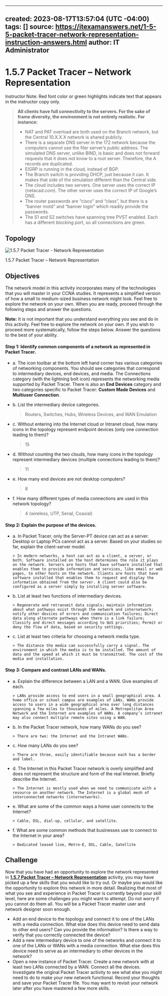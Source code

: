 
---
created: 2023-08-17T13:57:04 (UTC -04:00)
tags: []
source: https://itexamanswers.net/1-5-5-packet-tracer-network-representation-instruction-answers.html
author: IT Administrator
---

# 1.5.7 Packet Tracer – Network Representation

Instructor Note: Red font color or green highlights indicate text that appears in the instructor copy only.  

> **All clients have full connectivity to the servers. For the sake of frame diversity, the environment is not entirely realistic. For instance:**
>
> -   NAT and PAT overload are both used on the Branch network, but the Central 10.X.X.X network is shared publicly.
> -   There is a separate DNS server in the 172 network because the computers cannot use the filer server’s public address. The simulated DNS server, unlike BIND, is basic and does not forward requests that it does not know to a root server. Therefore, the A records are duplicated.
> -   EIGRP is running in the cloud, instead of BGP.
> -   The Branch switch is providing DHCP, just because it can. It makes that side of the simulation different than the Central side.
> -   The cloud includes two servers. One server uses the correct IP (netacad.com). The other server uses the correct IP of Google’s DNS.
> -   The router passwords are “cisco” and “class”, but there is a “banner motd” and “banner login” which readily provide the passwords.
> -   The S1 and S2 switches have spanning tree PVST enabled. Each has a different blocking port, so all connections are green.


## Topology

![1.5.7 Packet Tracer - Network Representation](https://itexamanswers.net/wp-content/uploads/2019/10/1.2.4.5-Packet-Tracer-Network-Representation.jpg?ezimgfmt=rs:715x547/rscb2/ng:webp/ngcb2)

1.5.7 Packet Tracer – Network Representation

## Objectives

The network model in this activity incorporates many of the technologies that you will master in your CCNA studies. It represents a simplified version of how a small to medium-sized business network might look. Feel free to explore the network on your own. When you are ready, proceed through the following steps and answer the questions.

**Note:** It is not important that you understand everything you see and do in this activity. Feel free to explore the network on your own. If you wish to proceed more systematically, follow the steps below. Answer the questions to the best of your ability.


#### Step 1: Identify common components of a network as represented in Packet Tracer.

- a. The icon toolbar at the bottom left hand corner has various categories of networking components. You should see categories that correspond to intermediary devices, end devices, and media. The Connections category (with the lightning bolt icon) represents the networking media supported by Packet Tracer. There is also an **End Devices** category and two categories specific to Packet Tracer: **Custom Made Devices** and **Multiuser Connection**.

- b. List the intermediary device categories.

   > Routers, Switches, Hubs, Wireless Devices, and WAN Emulation

- c. Without entering into the Internet cloud or Intranet cloud, how many icons in the topology represent endpoint devices (only one connection leading to them)?

   > 15
 
- d. Without counting the two clouds, how many icons in the topology represent intermediary devices (multiple connections leading to them)?

   >11
     
- e. How many end devices are not desktop computers?

   > 8
    
- f. How many different types of media connections are used in this network topology?

   > 4 (wireless, UTP, Serial, Coaxial)
    
#### Step 2: Explain the purpose of the devices.

- a. In Packet Tracer, only the Server-PT device can act as a server. Desktop or Laptop PCs cannot act as a server. Based on your studies so far, explain the client-server model.  
    
      > In modern networks, a host can act as a client, a server, or both. Software installed on the host determines the role it plays on the network. Servers are hosts that have software installed that enables them to provide information and services, like email or web pages, to other hosts on the network. Clients are hosts that have software installed that enables them to request and display the information obtained from the server. A client could also be configured as a server simply by installing server software.
    
- b. List at least two functions of intermediary devices.

      > Regenerate and retransmit data signals; maintain information about what pathways exist through the network and internetwork; notify other devices of errors and communication failures; Direct data along alternate pathways when there is a link failure; Classify and direct messages according to QoS priorities; Permit or deny the flow of data, based on security settings.
    
- c. List at least two criteria for choosing a network media type.
  
      > The distance the media can successfully carry a signal. The environment in which the media is to be installed. The amount of data and the speed at which it must be transmitted. The cost of the media and installation.


#### Step 3: Compare and contrast LANs and WANs.

- a. Explain the difference between a LAN and a WAN. Give examples of each.

      > LANs provide access to end users in a small geographical area. A home office or school campus are examples of LANs. WANs provide access to users in a wide geographical area over long distances spanning a few miles to thousands of miles. A Metropolitan Area Network and the Internet are examples of WANs. A company’s intranet may also connect multiple remote sites using a WAN.

- b. In the Packet Tracer network, how many WANs do you see?

      > There are two: the Internet and the Intranet WANs.
  
- c. How many LANs do you see?

      > There are three, easily identifiable because each has a border and label.

- d. The Internet in this Packet Tracer network is overly simplified and does not represent the structure and form of the real Internet. Briefly describe the Internet.

      > The Internet is mostly used when we need to communicate with a resource on another network. The Internet is a global mesh of interconnected networks (internetworks).

- e. What are some of the common ways a home user connects to the Internet?

      > Cable, DSL, dial-up, cellular, and satellite.


- f. What are some common methods that businesses use to connect to the Internet in your area?

      > Dedicated leased line, Metro-E, DSL, Cable, Satellite

## Challenge

Now that you have had an opportunity to explore the network represented in **[1.5.7 Packet Tracer – Network Representation](https://itexamanswers.net/1-5-7-packet-tracer-network-representation-instruction-answers.html)** activity, you may have picked up a few skills that you would like to try out. Or maybe you would like the opportunity to explore this network in more detail. Realizing that most of what you see and experience in Packet Tracer is currently beyond your skill level, here are some challenges you might want to attempt. Do not worry if you cannot do them all. You will be a Packet Tracer master user and network designer soon enough.

-   Add an end device to the topology and connect it to one of the LANs with a media connection. What else does this device need to send data to other end users? Can you provide the information? Is there a way to verify that you correctly connected the device?
-   Add a new intermediary device to one of the networks and connect it to one of the LANs or WANs with a media connection. What else does this device need to serve as an intermediary to other devices in the network?
-   Open a new instance of Packet Tracer. Create a new network with at least two LANs connected by a WAN. Connect all the devices. Investigate the original Packet Tracer activity to see what else you might need to do to make your new network functional. Record your thoughts and save your Packet Tracer file. You may want to revisit your network later after you have mastered a few more skills.
